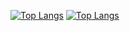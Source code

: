 [![Top Langs](https://github-readme-stats.vercel.app/api/top-langs/?username=m1841&langs_count=20&layout=compact&theme=github_dark_dimmed)](https://github.com/anuraghazra/github-readme-stats#gh-dark-mode-only)
[![Top Langs](https://github-readme-stats.vercel.app/api/top-langs/?username=m1841&langs_count=20&layout=compact)](https://github.com/anuraghazra/github-readme-stats#gh-light-mode-only)
